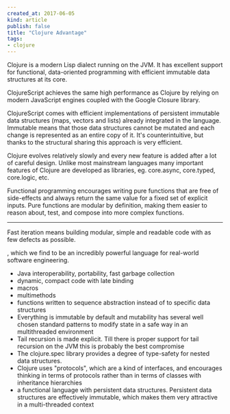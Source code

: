 ```yaml
---
created_at: 2017-06-05 
kind: article
publish: false 
title: "Clojure Advantage"
tags:
- clojure
---
```


Clojure is a modern Lisp dialect running on the JVM. It has excellent support for functional, data-oriented programming with efficient immutable data structures at its core. 

ClojureScript achieves the same high performance as Clojure by relying on modern JavaScript engines coupled with the Google Closure library.

ClojureScript comes with efficient implementations of persistent immutable data structures (maps, vectors and lists) already integrated in the language. Immutable means that those data structures cannot be mutated and each change is represented as an entire copy of it. It's counterintuitive, but thanks to the structural sharing this approach is very efficient.

Clojure evolves relatively slowly and every new feature is added after a lot of careful design. Unlike most mainstream languages many important features of Clojure are developed as libraries, eg. core.async, core.typed, core.logic,
etc.

Functional programming encourages writing pure functions that are free of side-effects and always return the same value for a fixed set of explicit inputs. Pure functions are modular by definition, making them easier to reason about, test, and compose into more complex functions.

---

Fast iteration means building modular, simple and readable code with as few defects as possible.    

, which we find to be an incredibly powerful language for real-world software engineering.

* Java interoperability, portability, fast garbage collection
* dynamic, compact code with late binding
* macros
* multimethods
* functions written to sequence abstraction instead of to specific data structures
* Everything is immutable by default and mutability has several well chosen standard patterns to modify state in a safe way in an multithreaded environment
* Tail recursion is made explicit. Till there is proper support for tail recursion on the JVM this is probably the best compromise
* The clojure.spec library provides a degree of type-safety for nested data structures. 
* Clojure uses "protocols", which are a kind of interfaces, and encourages thinking in terms of protocols rather than in terms of classes with inheritance hierarchies
* a functional language with persistent data structures. Persistent data structures are effectively immutable, which makes them very attractive in a multi-threaded context

